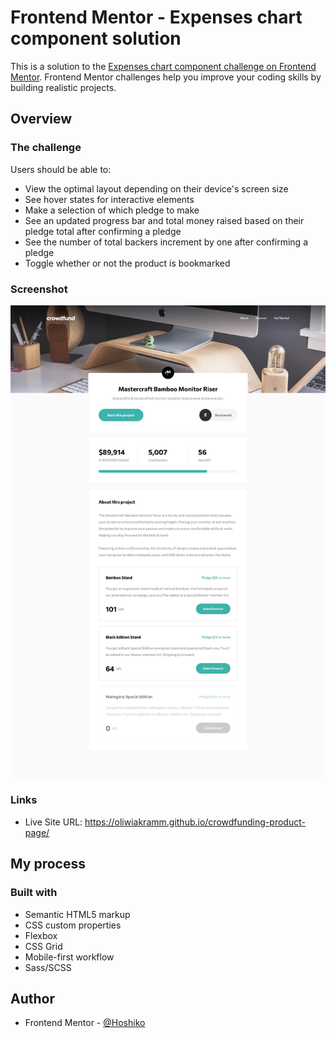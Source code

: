 # Frontend Mentor - Expenses chart component solution

This is a solution to the [Expenses chart component challenge on Frontend Mentor](https://www.frontendmentor.io/challenges/expenses-chart-component-e7yJBUdjwt). Frontend Mentor challenges help you improve your coding skills by building realistic projects.

## Overview

### The challenge

Users should be able to:

- View the optimal layout depending on their device's screen size
- See hover states for interactive elements
- Make a selection of which pledge to make
- See an updated progress bar and total money raised based on their pledge total after confirming a pledge
- See the number of total backers increment by one after confirming a pledge
- Toggle whether or not the product is bookmarked

### Screenshot

![](./design/desktop-design.jpg)

### Links

- Live Site URL: https://oliwiakramm.github.io/crowdfunding-product-page/

## My process

### Built with

- Semantic HTML5 markup
- CSS custom properties
- Flexbox
- CSS Grid
- Mobile-first workflow
- Sass/SCSS

## Author

- Frontend Mentor - [@Hoshiko](https://www.frontendmentor.io/profile/oliwiakramm)
